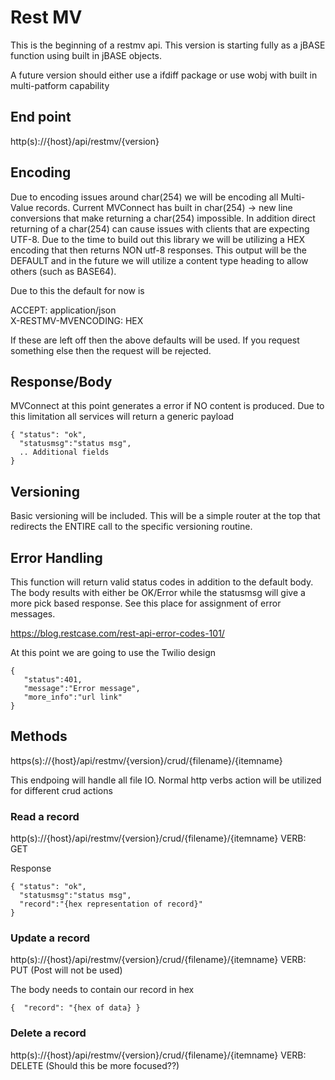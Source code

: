 # Rest MV

This is the beginning of a restmv api.  This version is starting
fully as a jBASE function using built in jBASE objects.

A future version should either use a ifdiff package or use wobj
with built in multi-patform capability

## End point

http(s)://{host}/api/restmv/{version}

## Encoding

Due to encoding issues around char(254) we will be encoding all Multi-Value records.  Current MVConnect has built
in char(254) -> new line conversions that make returning a char(254) impossible.  In addition direct returning
of a char(254) can cause issues with clients that are expecting UTF-8.  Due to the time to build out this library we
will be utilizing a HEX encoding that then returns NON utf-8 responses.  This output will be the DEFAULT and in the
future we will utilize a content type heading to allow others (such as BASE64).

Due to this the default for now is

ACCEPT: application/json   
X-RESTMV-MVENCODING: HEX

If these are left off then the above defaults will be used.  If you request something else then the request will
be rejected.

## Response/Body

MVConnect at this point generates a error if NO content is produced.  Due to this limitation all services will return a
generic payload

```
{ "status": "ok",
  "statusmsg":"status msg",
  .. Additional fields
}
```

## Versioning

Basic versioning will be included.  This will be a simple router at the top that redirects the ENTIRE call to the
specific versioning routine.

## Error Handling

This function will return valid status codes in addition to the default body.  The body results with either be OK/Error while the
statusmsg will give a more pick based response.  See this place for assignment of error messages.

https://blog.restcase.com/rest-api-error-codes-101/

At this point we are going to use the Twilio design

```
{
   "status":401,
   "message":"Error message",
   "more_info":"url link"
}
```

## Methods

https(s)://{host}/api/restmv/{version}/crud/{filename}/{itemname}

This endpoing will handle all file IO.  Normal http verbs action will be utilized for different crud actions

### Read a record

http(s)://{host}/api/restmv/{version}/crud/{filename}/{itemname}
VERB: GET

Response
```
{ "status": "ok",
  "statusmsg":"status msg",
  "record":"{hex representation of record}"
}
```

### Update a record

http(s)://{host}/api/restmv/{version}/crud/{filename}/{itemname}
VERB: PUT (Post will not be used)

The body needs to contain our record in hex

```
{  "record": "{hex of data} }
```

### Delete a record

http(s)://{host}/api/restmv/{version}/crud/{filename}/{itemname}
VERB: DELETE (Should this be more focused??)




